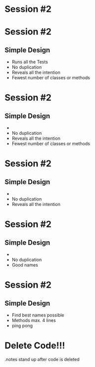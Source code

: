 <!SLIDE bullets incremental>

# Session #2

<!SLIDE bullets incremental>

# Session #2
## Simple Design

* Runs all the Tests
* No duplication
* Reveals all the intention
* Fewest number of classes or methods


<!SLIDE bullets>

# Session #2
## Simple Design

* <span style="color:#fff;">not readable</span>
* No duplication
* Reveals all the intention
* Fewest number of classes or methods


<!SLIDE bullets>

# Session #2
## Simple Design

* <span style="color:#fff;">not readable</span>
* No duplication
* Reveals all the intention


<!SLIDE bullets>

# Session #2
## Simple Design

* <span style="color:#fff;">not readable</span>
* No duplication
* Good names


<!SLIDE bullets incremental>

# Session #2
## Simple Design

* Find best names possible
* Methods max. 4 lines
* ping pong


<!SLIDE bullets incremental>

# Delete Code!!!

.notes stand up after code is deleted